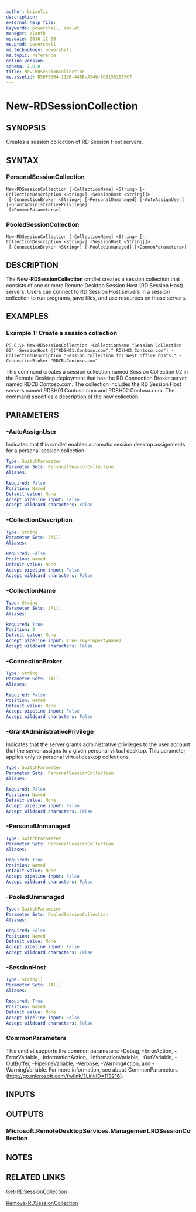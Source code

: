 ```yaml
---
author: brianlic
description: 
external help file: 
keywords: powershell, cmdlet
manager: alanth
ms.date: 2016-12-20
ms.prod: powershell
ms.technology: powershell
ms.topic: reference
online version: 
schema: 2.0.0
title: New-RDSessionCollection
ms.assetid: B59F93B4-115B-44BB-A349-8D915D281FC7
---
```


# New-RDSessionCollection

## SYNOPSIS
Creates a session collection of RD Session Host servers.

## SYNTAX

### PersonalSessionCollection
```
New-RDSessionCollection [-CollectionName] <String> [-CollectionDescription <String>] -SessionHost <String[]>
 [-ConnectionBroker <String>] [-PersonalUnmanaged] [-AutoAssignUser] [-GrantAdministrativePrivilege]
 [<CommonParameters>]
```

### PooledSessionCollection
```
New-RDSessionCollection [-CollectionName] <String> [-CollectionDescription <String>] -SessionHost <String[]>
 [-ConnectionBroker <String>] [-PooledUnmanaged] [<CommonParameters>]
```

## DESCRIPTION
The **New-RDSessionCollection** cmdlet creates a session collection that consists of one or more Remote Desktop Session Host (RD Session Host) servers.
Users can connect to RD Session Host servers in a session collection to run programs, save files, and use resources on those servers.

## EXAMPLES

### Example 1: Create a session collection
```
PS C:\> New-RDSessionCollection -CollectionName "Session Collection 02" -SessionHost @("RDSH01.Contoso.com"," RDSH02.Contoso.com") -CollectionDescription "Session collection for West office hosts." -ConnectionBroker "RDCB.Contoso.com"
```

This command creates a session collection named Session Collection 02 in the Remote Desktop deployment that has the RD Connection Broker server named RDCB.Contoso.com.
The collection includes the RD Session Host servers named RDSH01.Contoso.com and RDSH02.Contoso.com.
The command specifies a description of the new collection.

## PARAMETERS

### -AutoAssignUser
Indicates that this cmdlet enables automatic session desktop assignments for a personal session collection.

```yaml
Type: SwitchParameter
Parameter Sets: PersonalSessionCollection
Aliases: 

Required: False
Position: Named
Default value: None
Accept pipeline input: False
Accept wildcard characters: False
```

### -CollectionDescription


```yaml
Type: String
Parameter Sets: (All)
Aliases: 

Required: False
Position: Named
Default value: None
Accept pipeline input: False
Accept wildcard characters: False
```

### -CollectionName


```yaml
Type: String
Parameter Sets: (All)
Aliases: 

Required: True
Position: 0
Default value: None
Accept pipeline input: True (ByPropertyName)
Accept wildcard characters: False
```

### -ConnectionBroker


```yaml
Type: String
Parameter Sets: (All)
Aliases: 

Required: False
Position: Named
Default value: None
Accept pipeline input: False
Accept wildcard characters: False
```

### -GrantAdministrativePrivilege
Indicates that the server grants administrative privileges to the user account that the server assigns to a given personal virtual desktop.
This parameter applies only to personal virtual desktop collections.

```yaml
Type: SwitchParameter
Parameter Sets: PersonalSessionCollection
Aliases: 

Required: False
Position: Named
Default value: None
Accept pipeline input: False
Accept wildcard characters: False
```

### -PersonalUnmanaged


```yaml
Type: SwitchParameter
Parameter Sets: PersonalSessionCollection
Aliases: 

Required: True
Position: Named
Default value: None
Accept pipeline input: False
Accept wildcard characters: False
```

### -PooledUnmanaged


```yaml
Type: SwitchParameter
Parameter Sets: PooledSessionCollection
Aliases: 

Required: False
Position: Named
Default value: None
Accept pipeline input: False
Accept wildcard characters: False
```

### -SessionHost


```yaml
Type: String[]
Parameter Sets: (All)
Aliases: 

Required: True
Position: Named
Default value: None
Accept pipeline input: False
Accept wildcard characters: False
```

### CommonParameters
This cmdlet supports the common parameters: -Debug, -ErrorAction, -ErrorVariable, -InformationAction, -InformationVariable, -OutVariable, -OutBuffer, -PipelineVariable, -Verbose, -WarningAction, and -WarningVariable. For more information, see about_CommonParameters (http://go.microsoft.com/fwlink/?LinkID=113216).

## INPUTS

## OUTPUTS

### Microsoft.RemoteDesktopServices.Management.RDSessionCollection

## NOTES

## RELATED LINKS

[Get-RDSessionCollection](./Get-RDSessionCollection.md)

[Remove-RDSessionCollection](./Remove-RDSessionCollection.md)

